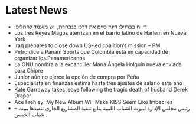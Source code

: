 # Latest News
-  דיווח בברזיל: דיניז סיים את דרכו בנבחרת, ויש מועמד להחליפו
-  Los tres Reyes Magos aterrizan en el barrio latino de Harlem en Nueva York
-  Iraq prepares to close down US-led coalition’s mission – PM
-  Petro dice a Panam Sports que Colombia está en capacidad de organizar los Panamericanos
-  La ONU nombra a la excanciller María Ángela Holguín nueva enviada para Chipre
-  Junior aún no ejerce la opción de compra por Peña
-  Especialista en finanzas estima hasta tres ajustes de salario este año
-  Kate Garraway takes leave following the tragic death of husband Derek Draper
-  Ace Frehley: My New Album Will Make KISS Seem Like Imbeciles
-  – رئيس مجلس الإدارة لبيوت الشباب الليبية يتابع تنفيذ المشاريع الجاري تنفيذها ببيت شباب الخمس .
